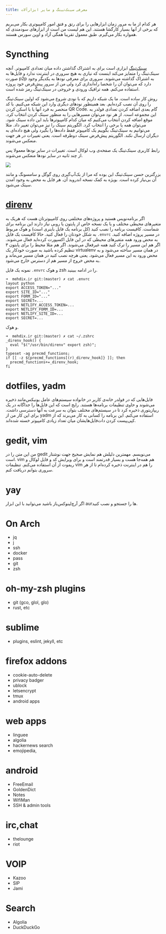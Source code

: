 ```yaml
---
title: معرفی سینک‌تینگ و سایر ابزارآلات
---
```

هر کدام از ما به مرور زمان ابزارهایی را برای رتق و فتق امور کامپیوتری بکار می‌بریم که برخی از آنها بسیار کارگشا هستند. این هم لیست من است از ابزارهای سودمندی که همواره بکار می‌گیرم. طبق معمول تقریبا همگی آزاد و اوپن سورس هستند.

# Syncthing
[سینک‌تینگ] ابزاری است برای به اشتراک گذاشتن داده میان تعدادی کامپیوتر. آنچه سینک‌تینگ را متمایز می‌کند اینست که نیازی به هیچ سروری در اینترنت ندارد و فایل‌ها به صورت p2p به اشتراک گذاشته می‌شوند. سروری برای معرفی نودها به یکدیگر وجود دارد که می‌توان آن را شخصا راه‌اندازی کرد ولی من از سرور پیش‌فرض خود پروژه استفاده می‌کنم. همه ترافیک ورودی و خروجی در سینک‌تینگ رمز شده است.

روش کار ساده است. ما یک شبکه داریم که با نودی شروع می‌شود که اولین سینک‌تینگ را روی آن نصب کرده‌ایم. بعد همینطور نودهای دیگری وارد این شبکه می‌کنیم. با کد منحصر به فرد آنها یا با اسکن کردن QR Code. گام بعدی اضافه کردن تعدادی فولدر به این مجموعه است. از هر نود می‌توان مسیرهایی را به منظور سینک کردن انتخاب کرد. موقع اضافه کردن انتخاب می‌کنیم که میان کدام کامپیوترها باید این داده سینک شود. می‌توان همه یا برخی را انتخاب کرد. الگوریتم سینک را نیز می‌توان تغییر داد. مثلا می‌توانیم به سینک‌تینگ بگوییم یک کامپیوتر فقط داده‌ها را بگیرد ولی هیچ داده‌ای به دیگران ارسال نکند. الگوریتم پیش‌فرض سینک دوطرفه است. یعنی تغییرات در هر جهت منعکس می‌شوند.

رابط کاربری سینک‌تینگ یک صفحه‌ی وب لوکال است. تغییرات در سایر نودها معمولا پس از چند ثانیه در سایر نودها منعکس می‌شوند.

![](assets/pimg/syncthing.png)

بزرگترین حسن سینک‌تینگ این بوده که مرا از بک‌آپ‌گیری روی گوگل و سامسونگ و مانند آن بی‌نیاز کرده است. بویژه به کمک نسخه اندروید آن. هر فایل به محض به وجود آمدن سینک می‌شود.

# [direnv]
اگر برنامه‌نویس هستید و پروژه‌های مختلفی روی کامپیوترتان هست که هریک به متغیرهای محیطی مختلف و یا یک نسخه خاص از پایتون یا روبی نیاز دارند این برنامه برای شماست. کافیست برنامه را نصب کنید (کل برنامه یک فایل باینری است) و هوک مربوط به شکل خودتان را فعال کنید. حالا کافیست یک فایل `.envrc` در مسیر پروژه اضافه کنید. به محض ورود همه متغیرهای محیطی که در این فایل اکسپورت کرده‌اید فعال می‌شوند. اگر هم این مسیر را ترک کنید همه غیرفعال می‌شوند. اگر هم مثلا محیط را برای پایتون ۳ تنظیم کرده باشید به صورت خودکار یک virtualenv در همان مسیر ساخته می‌شود و به محض ورود به این مسیر فعال می‌شود. یعنی هرچه نصب کنید در همان مسیر می‌ماند و به محض خروج از مسیر هم از دسترس خارج می‌شود.

نمونه یک فایل `.envrc` و هوک zsh را در ادامه ببینید.

```
➜  mehdix.ir git:(master) ✗ cat .envrc 
layout python
export ACCESS_TOKEN="..."
export SITE_ID="..."
export FORM_ID="..."
export SECRET=...
export NETLIFY_ACCESS_TOKEN=...
export NETLIFY_FORM_ID=...
export NETLIFY_SITE_ID=...
export SECRET=...
```
و هوک.
```
➜  mehdix.ir git:(master) ✗ cat ~/.zshrc
_direnv_hook() {
  eval "$("/usr/bin/direnv" export zsh)";
}
typeset -ag precmd_functions;
if [[ -z ${precmd_functions[(r)_direnv_hook]} ]]; then
  precmd_functions+=_direnv_hook;
fi
```

# dotfiles, yadm
فایل‌هایی که در فولدر خانه‌ی کاربر در خانواده سیستم‌های عامل یونیکس‌مانند ذخیره می‌شوند و حاوی تنظیمات برنامه‌ها هستند. رایج است که این فایل‌ها را جداگانه در یک ریپازیتوری ذخیره کرد تا در سیستم‌های مختلف بتوان به سرعت به آنها دسترسی داشت. برای این کار من از yadm استفاده می‌کنم. این برنامه را کسانی به کار می‌برند که از کپی‌پیست کردن دات‌فایل‌هایشان میان تعداد زیادی کامپیوتر خسته شده‌اند.

# gedit, vim
من این متن را در gedit می‌نویسم. مهمترین دلیلش هم نمایش صحیح جهت نوشتار است. vim هم همه‌جا هست و بسیار قدرتمند است و برای ویرایش کد و فایل لوکال و ریموت از آن استفاده می‌کنم. تنظیمات vim را هم در اینترنت ذخیره کرده‌ام تا از هر سروری بتوانم دریافت کنم.

# yay
اگر آرچ‌لینوکس‌باز باشید می‌توانید با این ابزار aurها را جستجو و نصب کنید.

# On Arch
- jq
- j
- ssh
- docker
- pass
- git
- zsh

# oh-my-zsh plugins
- git (gco, glol, glo)
- rust, etc

# sublime
- plugins, eslint, jekyll, etc

# firefox addons
- cookie-auto-delete
- privacy badger
- ublock
- letsencrypt
- tmux
- android apps

# web apps
- linguee
- algolia
- hackernews search
- emojipedia, 

# android
- FreeEmail
- GoldenDict
- Notes
- WifiMan
- SSH & admin tools

# irc,chat
- thelounge
- riot

# VOIP
- Kazoo
- SIP
- Jami

# Search
- Algolia
- DuckDuckGo


[سینک‌تینگ]: https://syncthing.net/
[direnv]: https://direnv.net/

